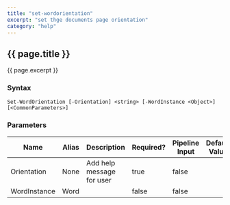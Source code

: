 ```yaml
---
title: "set-wordorientation"
excerpt: "set thge documents page orientation"
category: "help"
---
```

## {{ page.title }}
{{ page.excerpt }}

### Syntax
`Set-WordOrientation [-Orientation] <string> [-WordInstance <Object>] [<CommonParameters>]`

### Parameters

<table class="table table-striped table-bordered table-condensed visible-on">
	<thead>
		<tr>
			<th>Name</th>
			<th class="visible-lg visible-md">Alias</th>
			<th>Description</th>
			<th class="visible-lg visible-md">Required?</th>
			<th class="visible-lg">Pipeline Input</th>
			<th class="visible-lg">Default Value</th>
		</tr>
	</thead>
	<tbody>
		<tr>
			<td><nobr>Orientation</nobr></td>
			<td class="visible-lg visible-md">None</td>
			<td>Add help message for user</td>
			<td class="visible-lg visible-md">true</td>
			<td class="visible-lg">false</td>
			<td class="visible-lg"></td>
		</tr>
		<tr>
			<td><nobr>WordInstance</nobr></td>
			<td class="visible-lg visible-md">Word</td>
			<td></td>
			<td class="visible-lg visible-md">false</td>
			<td class="visible-lg">false</td>
			<td class="visible-lg"></td>
		</tr>
	</tbody>
</table>
